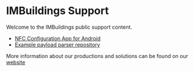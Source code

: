 # IMBuildings Support

Welcome to the IMBuildings public support content.

- [NFC Configuration App for Android](https://imbuildings.github.io/Config-App)
- [Example payload parser repository](https://github.com/IMBUILDINGS/PayloadParser)

More information about our productions and solutions can be found on our [website](https://www.imbuildings.com)
